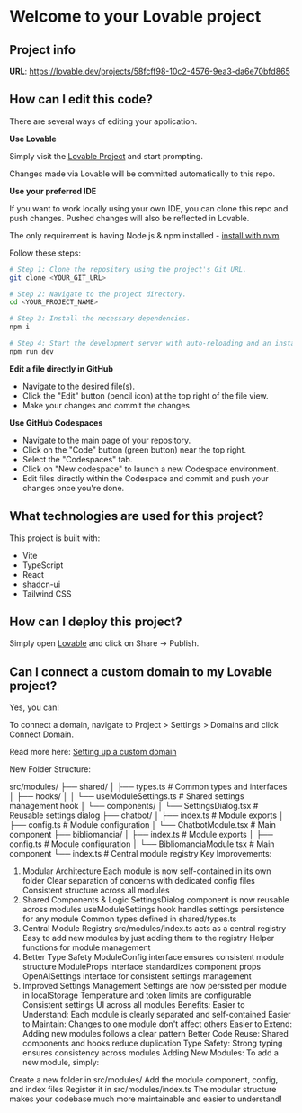 # Welcome to your Lovable project

## Project info

**URL**: https://lovable.dev/projects/58fcff98-10c2-4576-9ea3-da6e70bfd865

## How can I edit this code?

There are several ways of editing your application.

**Use Lovable**

Simply visit the [Lovable Project](https://lovable.dev/projects/58fcff98-10c2-4576-9ea3-da6e70bfd865) and start prompting.

Changes made via Lovable will be committed automatically to this repo.

**Use your preferred IDE**

If you want to work locally using your own IDE, you can clone this repo and push changes. Pushed changes will also be reflected in Lovable.

The only requirement is having Node.js & npm installed - [install with nvm](https://github.com/nvm-sh/nvm#installing-and-updating)

Follow these steps:

```sh
# Step 1: Clone the repository using the project's Git URL.
git clone <YOUR_GIT_URL>

# Step 2: Navigate to the project directory.
cd <YOUR_PROJECT_NAME>

# Step 3: Install the necessary dependencies.
npm i

# Step 4: Start the development server with auto-reloading and an instant preview.
npm run dev
```

**Edit a file directly in GitHub**

- Navigate to the desired file(s).
- Click the "Edit" button (pencil icon) at the top right of the file view.
- Make your changes and commit the changes.

**Use GitHub Codespaces**

- Navigate to the main page of your repository.
- Click on the "Code" button (green button) near the top right.
- Select the "Codespaces" tab.
- Click on "New codespace" to launch a new Codespace environment.
- Edit files directly within the Codespace and commit and push your changes once you're done.

## What technologies are used for this project?

This project is built with:

- Vite
- TypeScript
- React
- shadcn-ui
- Tailwind CSS

## How can I deploy this project?

Simply open [Lovable](https://lovable.dev/projects/58fcff98-10c2-4576-9ea3-da6e70bfd865) and click on Share -> Publish.

## Can I connect a custom domain to my Lovable project?

Yes, you can!

To connect a domain, navigate to Project > Settings > Domains and click Connect Domain.

Read more here: [Setting up a custom domain](https://docs.lovable.dev/tips-tricks/custom-domain#step-by-step-guide)




New Folder Structure:

src/modules/
├── shared/
│   ├── types.ts                    # Common types and interfaces
│   ├── hooks/
│   │   └── useModuleSettings.ts    # Shared settings management hook
│   └── components/
│       └── SettingsDialog.tsx      # Reusable settings dialog
├── chatbot/
│   ├── index.ts                    # Module exports
│   ├── config.ts                   # Module configuration
│   └── ChatbotModule.tsx          # Main component
├── bibliomancia/
│   ├── index.ts                    # Module exports
│   ├── config.ts                   # Module configuration
│   └── BibliomanciaModule.tsx     # Main component
└── index.ts                       # Central module registry
Key Improvements:
1. Modular Architecture
Each module is now self-contained in its own folder
Clear separation of concerns with dedicated config files
Consistent structure across all modules
2. Shared Components & Logic
SettingsDialog component is now reusable across modules
useModuleSettings hook handles settings persistence for any module
Common types defined in shared/types.ts
3. Central Module Registry
src/modules/index.ts acts as a central registry
Easy to add new modules by just adding them to the registry
Helper functions for module management
4. Better Type Safety
ModuleConfig interface ensures consistent module structure
ModuleProps interface standardizes component props
OpenAISettings interface for consistent settings management
5. Improved Settings Management
Settings are now persisted per module in localStorage
Temperature and token limits are configurable
Consistent settings UI across all modules
Benefits:
Easier to Understand: Each module is clearly separated and self-contained
Easier to Maintain: Changes to one module don't affect others
Easier to Extend: Adding new modules follows a clear pattern
Better Code Reuse: Shared components and hooks reduce duplication
Type Safety: Strong typing ensures consistency across modules
Adding New Modules:
To add a new module, simply:

Create a new folder in src/modules/
Add the module component, config, and index files
Register it in src/modules/index.ts
The modular structure makes your codebase much more maintainable and easier to understand!